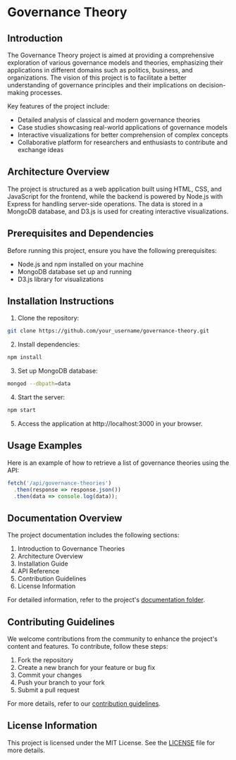 # Governance Theory

## Introduction

The Governance Theory project is aimed at providing a comprehensive exploration of various governance models and theories, emphasizing their applications in different domains such as politics, business, and organizations. The vision of this project is to facilitate a better understanding of governance principles and their implications on decision-making processes.

Key features of the project include:

- Detailed analysis of classical and modern governance theories
- Case studies showcasing real-world applications of governance models
- Interactive visualizations for better comprehension of complex concepts
- Collaborative platform for researchers and enthusiasts to contribute and exchange ideas

## Architecture Overview

The project is structured as a web application built using HTML, CSS, and JavaScript for the frontend, while the backend is powered by Node.js with Express for handling server-side operations. The data is stored in a MongoDB database, and D3.js is used for creating interactive visualizations.

## Prerequisites and Dependencies

Before running this project, ensure you have the following prerequisites:

- Node.js and npm installed on your machine
- MongoDB database set up and running
- D3.js library for visualizations

## Installation Instructions

1. Clone the repository:

```bash
git clone https://github.com/your_username/governance-theory.git
```

2. Install dependencies:

```bash
npm install
```

3. Set up MongoDB database:

```bash
mongod --dbpath=data
```

4. Start the server:

```bash
npm start
```

5. Access the application at http://localhost:3000 in your browser.

## Usage Examples

Here is an example of how to retrieve a list of governance theories using the API:

```javascript
fetch('/api/governance-theories')
  .then(response => response.json())
  .then(data => console.log(data));
```

## Documentation Overview

The project documentation includes the following sections:

1. Introduction to Governance Theories
2. Architecture Overview
3. Installation Guide
4. API Reference
5. Contribution Guidelines
6. License Information

For detailed information, refer to the project's [documentation folder](./docs).

## Contributing Guidelines

We welcome contributions from the community to enhance the project's content and features. To contribute, follow these steps:

1. Fork the repository
2. Create a new branch for your feature or bug fix
3. Commit your changes
4. Push your branch to your fork
5. Submit a pull request

For more details, refer to our [contribution guidelines](./CONTRIBUTING.md).

## License Information

This project is licensed under the MIT License. See the [LICENSE](./LICENSE) file for more details.